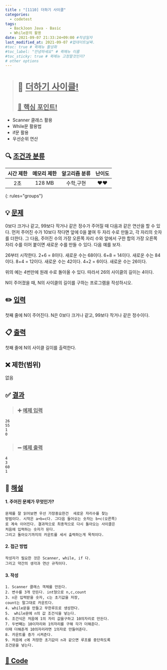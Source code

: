 ```yaml
---
title : "[1110] 더하기 사이클"
categories:
  - codetest
tags:
  - BackJoon Java - Basic
  - While문의 활용
date: 2021-09-07 21:33:24+09:00 #작성일자
last_modified_at: 2021-09-07 #업데이트날짜.
#toc: true # 퀵메뉴 활성화
#toc_label: "안녕하세요" # 퀵메뉴 이름
#toc_sticky: true # 퀵메뉴 고정할것인지?
# other options
---
```

> # 📜 <u>더하기 사이클!</u> 
> ## <u>📌 핵심 포인트!</u> 
*  Scanner 클래스 활용
*  While문 활용법
*  if문 활용
*   우선순위 연산


## 🔍 <u>조건과 분류</u>

| 시간 제한  | 메모리 제한  |  알고리즘 분류 | 난이도 
|:-------------:|:---------------:|:-----------:|:---------:
| 2초 | 128 MB | 수학,구현 | ❤️❤️ 
{: rules="groups"}

## 💡 <u>문제</u> 
0보다 크거나 같고, 99보다 작거나 같은 정수가 주어질 때 다음과 같은 연산을 할 수 있다. 먼저 주어진 수가 10보다 작다면 앞에 0을 붙여 두 자리 수로 만들고, 각 자리의 숫자를 더한다. 그 다음, 주어진 수의 가장 오른쪽 자리 수와 앞에서 구한 합의 가장 오른쪽 자리 수를 이어 붙이면 새로운 수를 만들 수 있다. 다음 예를 보자.

26부터 시작한다. 2+6 = 8이다. 새로운 수는 68이다. 6+8 = 14이다. 새로운 수는 84이다. 8+4 = 12이다. 새로운 수는 42이다. 4+2 = 6이다. 새로운 수는 26이다.

위의 예는 4번만에 원래 수로 돌아올 수 있다. 따라서 26의 사이클의 길이는 4이다.

N이 주어졌을 때, N의 사이클의 길이를 구하는 프로그램을 작성하시오.

## ✏️ <u>입력</u>
첫째 줄에 N이 주어진다. N은 0보다 크거나 같고, 99보다 작거나 같은 정수이다.

## 📋 <u>출력</u>
첫째 줄에 N의 사이클 길이를 출력한다.

## ❌ 제한(범위)
없음

## ✅ <u>결과</u>
> ### ➕ <u>예제 입력</u>
	26
	55
	1
	0
	
> ### ➖ <u>예제 출력</u>
	4
	3
	60
	1

## 💭 <u>해설</u>
#### 1. 주어진 문제가 무엇인가?
	문제를 잘 읽어보면 우선 가장중요한건  새로운 자리수를 찾는
	방법이다. 시작은 a+b=c다. 그다음 들어오는 숫자는 b+c(오른쪽)
	로 계속 이어진다. 결과적으로 최종적으로 다시 돌아오는 사이클은
	처음에 입력하는 숫자가 된다.
	그리고 돌아오기까지의 카운트를 세서 출력하는게 목적이다. 
	

#### 2. 접근 방법
	작성자가 필요한 것은 Scanner, while, if 다.
	그리고 약간의 생각과 연산 규칙이다.

#### 3. 작성
	1. Scanner 클래스 객체를 만든다.
	2. 변수를 3개 만든다. int형으로 n,c,count
	3. n은 입력받을 숫자, c는 초기값을 저장, 
	count는 말그대로 카운트다.
	4. while문을 만들고 무한루프로 생성한다.
	5.  while문에 n의 값 조건식을 넣는다.
	6. 조건식은 처음에 1의 자리 값을구하고 10의자리로 만든다.
	7. 두번째는 10이자리와 1의자리를 구해 각가 더해준다.
	이때 더해준게 10의자리라면 1의자로 만들어준다.
	8. 카운트를 증가 시켜준다.
	9. 처음에 c에 저장한 초기값이 n과 같으면 루프를 중단하도록
	조건문을 넣는다.
	

## <u>📖 <u>Code</u>
<script src="https://gist.github.com/Cononi/a8c01e56f3bb9d1478fb42a36961cbf5.js"></script>